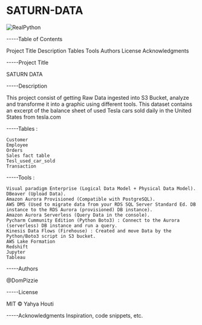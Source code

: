 # SATURN-DATA

![RealPython](https://user-images.githubusercontent.com/112673539/226463555-cd3d3041-5b95-494b-8d03-668ec275cc24.JPG)

-----Table of Contents

Project Title
Description
Tables
Tools 
Authors
License
Acknowledgments

-----Project Title

SATURN DATA

-----Description

This project consist of getting Raw Data ingested into S3 Bucket, analyze and transforme it into a graphic using different tools.
This dataset contains an excerpt of the balance sheet of used Tesla cars sold daily in the United States from tesla.com


-----Tables :

	Customer
	Employee
	Orders
	Sales fact table
	Tesl_used_car_sold
	Transaction
	
-----Tools :

	Visual paradigm Enterprise (Logical Data Model + Physical Data Model).
	DBeaver (Upload Data).
	Amazon Aurora Provisioned (Compatible with PostgreSQL).
	AWS DMS (Used to migrate data from your RDS SQL Server Standard Ed. DB instance to the RDS Aurora (provisioned) DB instance).
	Amazon Aurora Serverless (Query Data in the console).
	Pycharm Cummunity Edition (Python Boto3) : Connect to the Aurora (serverless) DB instance and run a query.
	Kinesis Data Flows (Firehouse) : Created and move Data by the Python/Boto3 script in S3 bucket.
	AWS Lake Formation
	Redshift
	Jupyter
	Tableau

-----Authors

@DomPizzie

-----License

MIT © Yahya Houti

-----Acknowledgments
Inspiration, code snippets, etc.
